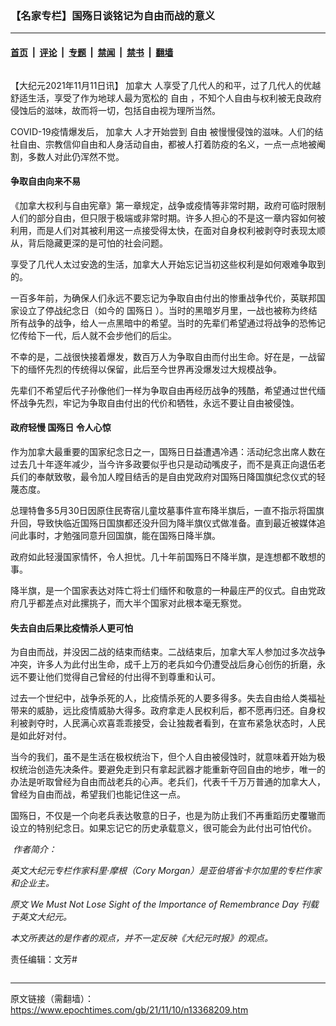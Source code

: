 ### 【名家专栏】国殇日谈铭记为自由而战的意义

---

#### [首页](../../../..?n13368209) &nbsp;|&nbsp; [评论](../../../../../epoch-comment?n13368209) &nbsp;|&nbsp; [专题](../../../../../epoch-special?n13368209) &nbsp;|&nbsp; [禁闻](../../../../../epoch-news?n13368209) &nbsp;|&nbsp; [禁书](../../../../../books?n13368209) &nbsp;|&nbsp; [翻墙](https://github.com/gfw-breaker/nogfw/blob/master/README.md?n13368209)


<div class="column" id="artbody" itemprop="articleBody">
 <!-- article content begin -->
 <p>
  【大纪元2021年11月11日讯】
  <ok href="https://www.epochtimes.com/gb/tag/%E5%8A%A0%E6%8B%BF%E5%A4%A7.html">
   加拿大
  </ok>
  人享受了几代人的和平，过了几代人的优越舒适生活，享受了作为地球人最为宽松的
  <ok href="https://www.epochtimes.com/gb/tag/%E8%87%AA%E7%94%B1.html">
   自由
  </ok>
  ，不知个人自由与权利被无良政府侵蚀后的滋味，故而将一切，包括自由视为理所当然。
 </p>
 <p>
  COVID-19疫情爆发后，
  <ok href="https://www.epochtimes.com/gb/tag/%E5%8A%A0%E6%8B%BF%E5%A4%A7.html">
   加拿大
  </ok>
  人才开始尝到
  <ok href="https://www.epochtimes.com/gb/tag/%E8%87%AA%E7%94%B1.html">
   自由
  </ok>
  被慢慢侵蚀的滋味。人们的结社自由、宗教信仰自由和人身活动自由，都被人打着防疫的名义，一点一点地被阉割，多数人对此仍浑然不觉。
 </p>
 <h4>
  争取自由向来不易
 </h4>
 <p>
  《加拿大权利与自由宪章》第一章规定，战争或疫情等非常时期，政府可临时限制人们的部分自由，但只限于极端或非常时期。许多人担心的不是这一章内容如何被利用，而是人们对其被利用这一点接受得太快，在面对自身权利被剥夺时表现太顺从，背后隐藏更深的是可怕的社会问题。
 </p>
 <p>
  享受了几代人太过安逸的生活，加拿大人开始忘记当初这些权利是如何艰难争取到的。
 </p>
 <p>
  一百多年前，为确保人们永远不要忘记为争取自由付出的惨重战争代价，英联邦国家设立了停战纪念日（如今的
  <ok href="https://www.epochtimes.com/gb/tag/%E5%9B%BD%E6%AE%87%E6%97%A5.html">
   国殇日
  </ok>
  ）。当时的黑暗岁月里，一战也被称为终结所有战争的战争，给人一点黑暗中的希望。当时的先辈们希望通过将战争的恐怖记忆传给下一代，后人就不会步他们的后尘。
 </p>
 <p>
  不幸的是，二战很快接着爆发，数百万人为争取自由而付出生命。好在是，一战留下的缅怀先烈的传统得以保留，此后至今世界再没爆发过大规模战争。
 </p>
 <p>
  先辈们不希望后代子孙像他们一样为争取自由再经历战争的残酷，希望通过世代缅怀战争先烈，牢记为争取自由付出的代价和牺牲，永远不要让自由被侵蚀。
 </p>
 <h4>
  政府轻慢
  <ok href="https://www.epochtimes.com/gb/tag/%E5%9B%BD%E6%AE%87%E6%97%A5.html">
   国殇日
  </ok>
  令人心惊
 </h4>
 <p>
  作为加拿大最重要的国家纪念日之一，国殇日日益遭遇冷遇：活动纪念出席人数在过去几十年逐年减少，当今许多政要似乎也只是动动嘴皮子，而不是真正向退伍老兵们的奉献致敬，最令加人瞠目结舌的是自由党政府对国殇日降国旗纪念仪式的轻蔑态度。
 </p>
 <p>
  总理特鲁多5月30日因原住民寄宿儿童坟墓事件宣布降半旗后，一直不指示将国旗升回，导致快临近国殇日国旗都还没升回为降半旗仪式做准备。直到最近被媒体追问此事时，才勉强同意升回国旗，能在国殇日降半旗。
 </p>
 <p>
  政府如此轻漫国家情怀，令人担忧。几十年前国殇日不降半旗，是连想都不敢想的事。
 </p>
 <p>
  降半旗，是一个国家表达对阵亡将士们缅怀和敬意的一种最庄严的仪式。自由党政府几乎都差点对此摞挑子，而大半个国家对此根本毫无察觉。
 </p>
 <h4>
  失去自由后果比疫情杀人更可怕
 </h4>
 <p>
  为自由而战，并没因二战的结束而结束。二战结束后，加拿大军人参加过多次战争冲突，许多人为此付出生命，成千上万的老兵如今仍遭受战后身心创伤的折磨，永远不要让他们觉得自己曾经的付出得不到尊重和认可。
 </p>
 <p>
  过去一个世纪中，战争杀死的人，比疫情杀死的人要多得多。失去自由给人类福祉带来的威胁，远比疫情威胁大得多。政府拿走人民权利后，都不愿再归还。自身权利被剥夺时，人民满心欢喜乖乖接受，会让独裁者看到，在宣布紧急状态时，人民是如此好对付。
 </p>
 <p>
  当今的我们，虽不是生活在极权统治下，但个人自由被侵蚀时，就意味着开始为极权统治创造先决条件。要避免走到只有拿起武器才能重新夺回自由的地步，唯一的办法是听取曾经为自由而战老兵的心声。老兵们，代表千千万万普通的加拿大人，曾经为自由而战，希望我们也能记住这一点。
 </p>
 <p>
  国殇日，不仅是一个向老兵表达敬意的日子，也是为防止我们不再重蹈历史覆辙而设立的特别纪念日。如果忘记它的历史承载意义，很可能会为此付出可怕代价。
 </p>
 <p>
  <ok href="https://i.epochtimes.com/assets/uploads/2021/06/id13042349-WEB_CoryMorgan.jpg">
   <img alt="" class="wp-image-13042349 alignleft" src="https://i.epochtimes.com/assets/uploads/2021/06/id13042349-WEB_CoryMorgan.jpg"/>
  </ok>
  <em>
   作者简介：
  </em>
 </p>
 <p>
  <em>
   英文大纪元专栏作家科里‧摩根（Cory Morgan）是亚伯塔省卡尔加里的专栏作家和企业主。
  </em>
 </p>
 <p>
  <em>
   原文
   <ok href="https://www.theepochtimes.com/we-must-not-lose-sight-of-the-importance-of-remembrance-day_4092195.html">
    We Must Not Lose Sight of the Importance of Remembrance Day
   </ok>
   刊载于英文大纪元。
  </em>
 </p>
 <p>
  <em>
   本文所表达的是作者的观点，并不一定反映《大纪元时报》的观点。
  </em>
 </p>
 <p>
  责任编辑：文芳#
 </p>
 <!-- article content end -->
</div>


---

原文链接（需翻墙）：https://www.epochtimes.com/gb/21/11/10/n13368209.htm